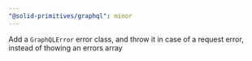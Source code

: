 ```yaml
---
"@solid-primitives/graphql": minor
---
```


Add a `GraphQLError` error class, and throw it in case of a request error, instead of thowing an errors array
